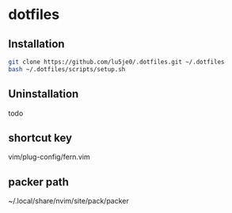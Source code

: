 # dotfiles

## Installation

```bash
git clone https://github.com/lu5je0/.dotfiles.git ~/.dotfiles
bash ~/.dotfiles/scripts/setup.sh
```

## Uninstallation

todo

## shortcut key

vim/plug-config/fern.vim

## packer path
~/.local/share/nvim/site/pack/packer
